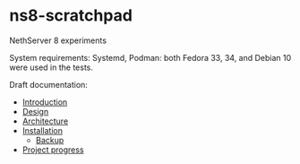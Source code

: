 # ns8-scratchpad

NethServer 8 experiments

System requirements: Systemd, Podman: both Fedora 33, 34, and Debian 10 were used in the tests.

Draft documentation:

- [Introduction](doc/intro.md)
- [Design](doc/design.md)
- [Architecture](doc/architecture.md)
- [Installation](doc/installation.md)
  - [Backup](doc/backup.md)
- [Project progress](https://trello.com/b/R58gtZ8I/ns8-prototype)

